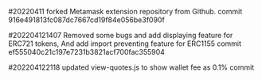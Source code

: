 #20220411
    forked Metamask extension repository from Github.
    commit 916e491813fc087dc7667cd19f84e056be3f090f

#202204121407
    Removed some bugs and add displaying feature for ERC721 tokens,
    And add import preventing feature for ERC1155
    commit ef555040c21c197e7231b3821acf700fac355904

#202204122118
    updated view-quotes.js to show wallet fee as 0.1%
    commit 




